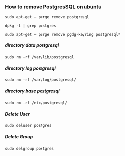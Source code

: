 ### How to remove PostgresSQL on ubuntu

    sudo apt-get — purge remove postgresql

    dpkg -l | grep postgres

    sudo apt-get — purge remove pgdg-keyring postgresql*

##### directory data postgresql

    sudo rm -rf /var/lib/postgresql

##### directory log postgresql

    sudo rm -rf /var/log/postgresql/

##### directory base postgresql

    sudo rm -rf /etc/postgresql/

##### Delete User

    sudo deluser postgres

##### Delete Group

    sudo delgroup postgres
